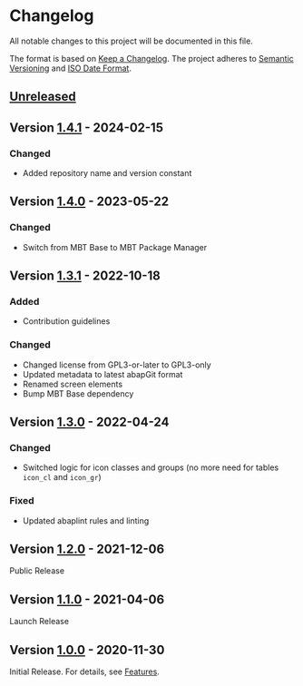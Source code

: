 # Changelog

All notable changes to this project will be documented in this file.

The format is based on [Keep a Changelog](https://keepachangelog.com/en/1.0.0/).
The project adheres to [Semantic Versioning](https://semver.org/spec/v2.0.0.html)
and [ISO Date Format](https://www.iso.org/iso-8601-date-and-time-format.html).

## [Unreleased]

## Version [1.4.1] - 2024-02-15

### Changed

- Added repository name and version constant

## Version [1.4.0] - 2023-05-22

### Changed

- Switch from MBT Base to MBT Package Manager

## Version [1.3.1] - 2022-10-18

### Added

- Contribution guidelines

### Changed

- Changed license from GPL3-or-later to GPL3-only
- Updated metadata to latest abapGit format
- Renamed screen elements
- Bump MBT Base dependency

## Version [1.3.0] - 2022-04-24

### Changed

- Switched logic for icon classes and groups (no more need for tables `icon_cl` and `icon_gr`)

### Fixed

- Updated abaplint rules and linting

## Version [1.2.0] - 2021-12-06

Public Release

## Version [1.1.0] - 2021-04-06

Launch Release

## Version [1.0.0] - 2020-11-30

Initial Release. For details, see [Features](https://marcbernardtools.com/docs/mbt-icon-browser/features).


[Unreleased]: https://github.com/Marc-Bernard-Tools/MBT-Icon-Browser/compare/1.4.1...main
[1.4.1]: https://github.com/Marc-Bernard-Tools/MBT-Icon-Browser/compare/1.4.0...1.4.1
[1.4.0]: https://github.com/Marc-Bernard-Tools/MBT-Icon-Browser/compare/1.3.1...1.4.0
[1.3.1]: https://github.com/Marc-Bernard-Tools/MBT-Icon-Browser/compare/1.3.0...1.3.1
[1.3.0]: https://github.com/Marc-Bernard-Tools/MBT-Icon-Browser/compare/1.2.0...1.3.0
[1.2.0]: https://github.com/Marc-Bernard-Tools/MBT-Icon-Browser/compare/1.1.0...1.2.0
[1.1.0]: https://github.com/Marc-Bernard-Tools/MBT-Icon-Browser/compare/1.0.0...1.1.0
[1.0.0]: https://github.com/Marc-Bernard-Tools/MBT-Icon-Browser/releases/tag/1.0.0
